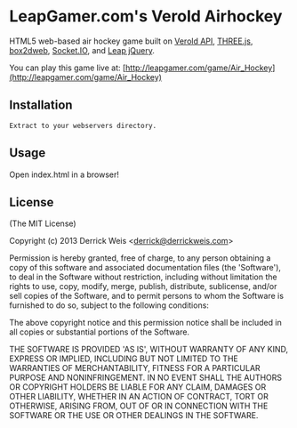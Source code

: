 # LeapGamer.com's Verold Airhockey

  HTML5 web-based air hockey game built on [Verold API](http://verold.com),
  [THREE.js](https://github.com/mrdoob/three.js/), [box2dweb](http://code.google.com/p/box2dweb/),
  [Socket.IO](http://socket.io), and [Leap jQuery](http://leapgamer.com/leap_motion_jquery_plugin).

  You can play this game live at:
  [http://leapgamer.com/game/Air_Hockey](http://leapgamer.com/game/Air_Hockey)

## Installation

    Extract to your webservers directory. 

## Usage

  Open index.html in a browser!

## License

(The MIT License)

Copyright (c) 2013 Derrick Weis &lt;derrick@derrickweis.com&gt;

Permission is hereby granted, free of charge, to any person obtaining
a copy of this software and associated documentation files (the
'Software'), to deal in the Software without restriction, including
without limitation the rights to use, copy, modify, merge, publish,
distribute, sublicense, and/or sell copies of the Software, and to
permit persons to whom the Software is furnished to do so, subject to
the following conditions:

The above copyright notice and this permission notice shall be
included in all copies or substantial portions of the Software.

THE SOFTWARE IS PROVIDED 'AS IS', WITHOUT WARRANTY OF ANY KIND,
EXPRESS OR IMPLIED, INCLUDING BUT NOT LIMITED TO THE WARRANTIES OF
MERCHANTABILITY, FITNESS FOR A PARTICULAR PURPOSE AND NONINFRINGEMENT.
IN NO EVENT SHALL THE AUTHORS OR COPYRIGHT HOLDERS BE LIABLE FOR ANY
CLAIM, DAMAGES OR OTHER LIABILITY, WHETHER IN AN ACTION OF CONTRACT,
TORT OR OTHERWISE, ARISING FROM, OUT OF OR IN CONNECTION WITH THE
SOFTWARE OR THE USE OR OTHER DEALINGS IN THE SOFTWARE.
